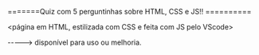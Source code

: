 =======Quiz com 5 perguntinhas sobre HTML, CSS e JS!! ==========

<página em HTML, estilizada com CSS e feita com JS pelo VScode>

-----> disponível para uso ou melhoria.
